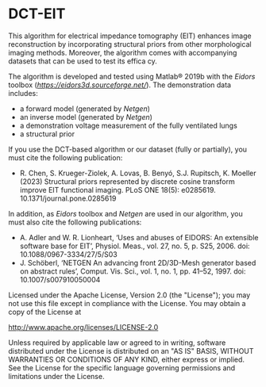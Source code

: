 # DCT-EIT
This algorithm for electrical impedance tomography (EIT) enhances image reconstruction by incorporating structural priors from other morphological imaging methods. Moreover, the algorithm comes with accompanying datasets that can be used to test its effica cy.

The algorithm is developed and tested using Matlab® 2019b with the *Eidors* toolbox (*https://eidors3d.sourceforge.net/*). The demonstration data includes:
- a forward model (generated by *Netgen*)
- an inverse model (generated by *Netgen*)
- a demonstration voltage measurement of the fully ventilated lungs
- a structural prior

If you use the DCT-based algorithm or our dataset (fully or partially), you must cite the following publication:
- R. Chen, S. Krueger-Ziolek, A. Lovas, B. Benyó, S.J. Rupitsch, K. Moeller (2023) Structural priors represented by discrete cosine transform improve EIT functional imaging. PLoS ONE 18(5): e0285619. 10.1371/journal.pone.0285619

In addition, as *Eidors* toolbox and *Netgen* are used in our algorithm, you must also cite the following publications:
- A. Adler and W. R. Lionheart, ‘Uses and abuses of EIDORS: An extensible software base for EIT’, Physiol. Meas., vol. 27, no. 5, p. S25, 2006. doi: 10.1088/0967-3334/27/5/S03
- J. Schöberl, ‘NETGEN An advancing front 2D/3D-Mesh generator based on abstract rules’, Comput. Vis. Sci., vol. 1, no. 1, pp. 41–52, 1997. doi: 10.1007/s007910050004

Licensed under the Apache License, Version 2.0 (the "License");
you may not use this file except in compliance with the License.
You may obtain a copy of the License at

   http://www.apache.org/licenses/LICENSE-2.0

Unless required by applicable law or agreed to in writing, software
distributed under the License is distributed on an "AS IS" BASIS,
WITHOUT WARRANTIES OR CONDITIONS OF ANY KIND, either express or implied.
See the License for the specific language governing permissions and
limitations under the License.
